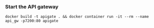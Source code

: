 ### Start the API gateway

```
docker build -t apigate . && docker container run -it --rm --name api_gw -p7200:80 apigate

```
